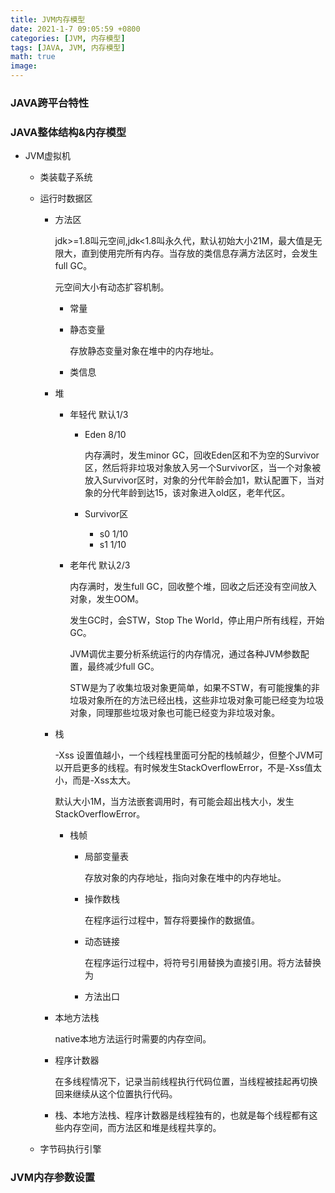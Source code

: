 ```yaml
---
title: JVM内存模型
date: 2021-1-7 09:05:59 +0800
categories: [JVM, 内存模型]
tags: [JAVA, JVM, 内存模型]
math: true
image: 
---
```


### JAVA跨平台特性



### JAVA整体结构&内存模型

- JVM虚拟机

  - 类装载子系统

  - 运行时数据区

    - 方法区

      jdk>=1.8叫元空间,jdk<1.8叫永久代，默认初始大小21M，最大值是无限大，直到使用完所有内存。当存放的类信息存满方法区时，会发生full GC。

      元空间大小有动态扩容机制。

      - 常量

      - 静态变量

        存放静态变量对象在堆中的内存地址。

      - 类信息

    - 堆

      - 年轻代  默认1/3

        - Eden  8/10

          内存满时，发生minor GC，回收Eden区和不为空的Survivor区，然后将非垃圾对象放入另一个Survivor区，当一个对象被放入Survivor区时，对象的分代年龄会加1，默认配置下，当对象的分代年龄到达15，该对象进入old区，老年代区。

        - Survivor区

          - s0  1/10  
          - s1  1/10

      - 老年代  默认2/3

        内存满时，发生full GC，回收整个堆，回收之后还没有空间放入对象，发生OOM。

        发生GC时，会STW，Stop The World，停止用户所有线程，开始GC。

        JVM调优主要分析系统运行的内存情况，通过各种JVM参数配置，最终减少full GC。

        STW是为了收集垃圾对象更简单，如果不STW，有可能搜集的非垃圾对象所在的方法已经出栈，这些非垃圾对象可能已经变为垃圾对象，同理那些垃圾对象也可能已经变为非垃圾对象。

    - 栈

      -Xss	设置值越小，一个线程栈里面可分配的栈帧越少，但整个JVM可以开启更多的线程。有时候发生StackOverflowError，不是-Xss值太小，而是-Xss太大。

      默认大小1M，当方法嵌套调用时，有可能会超出栈大小，发生StackOverflowError。

      - 栈帧

        - 局部变量表

          存放对象的内存地址，指向对象在堆中的内存地址。

        - 操作数栈

          在程序运行过程中，暂存将要操作的数据值。

        - 动态链接

          在程序运行过程中，将符号引用替换为直接引用。将方法替换为

        - 方法出口

    - 本地方法栈

      native本地方法运行时需要的内存空间。

    - 程序计数器

      在多线程情况下，记录当前线程执行代码位置，当线程被挂起再切换回来继续从这个位置执行代码。

    - 栈、本地方法栈、程序计数器是线程独有的，也就是每个线程都有这些内存空间，而方法区和堆是线程共享的。

  - 字节码执行引擎



### JVM内存参数设置

